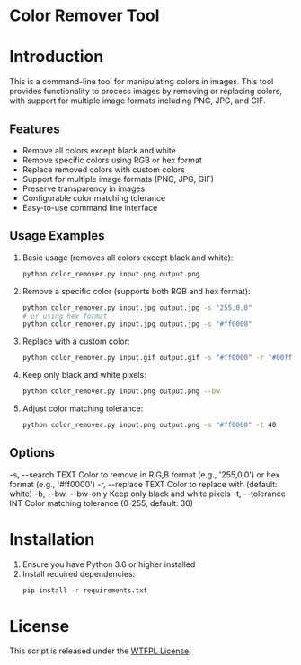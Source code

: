 # Color Remover Tool

# Introduction

This is a command-line tool for manipulating colors in images. This tool provides functionality
to process images by removing or replacing colors, with support for multiple image formats
including PNG, JPG, and GIF.

## Features

- Remove all colors except black and white
- Remove specific colors using RGB or hex format
- Replace removed colors with custom colors
- Support for multiple image formats (PNG, JPG, GIF)
- Preserve transparency in images
- Configurable color matching tolerance
- Easy-to-use command line interface

## Usage Examples

1. Basic usage (removes all colors except black and white):
   ```bash
   python color_remover.py input.png output.png
   ```

2. Remove a specific color (supports both RGB and hex format):
   ```bash
   python color_remover.py input.jpg output.jpg -s "255,0,0"
   # or using hex format
   python color_remover.py input.jpg output.jpg -s "#ff0000"
   ```

3. Replace with a custom color:
   ```bash
   python color_remover.py input.gif output.gif -s "#ff0000" -r "#00ff00"
   ```

4. Keep only black and white pixels:
   ```bash
   python color_remover.py input.png output.png --bw
   ```

5. Adjust color matching tolerance:
   ```bash
   python color_remover.py input.png output.png -s "#ff0000" -t 40
   ```

## Options

-s, --search TEXT      Color to remove in R,G,B format (e.g., '255,0,0') or hex format (e.g., '#ff0000')
-r, --replace TEXT     Color to replace with (default: white)
-b, --bw, --bw-only   Keep only black and white pixels
-t, --tolerance INT    Color matching tolerance (0-255, default: 30)

# Installation

1. Ensure you have Python 3.6 or higher installed
2. Install required dependencies:
   ```bash
   pip install -r requirements.txt
   ```

# License

This script is released under the [WTFPL License](https://en.wikipedia.org/wiki/WTFPL).

